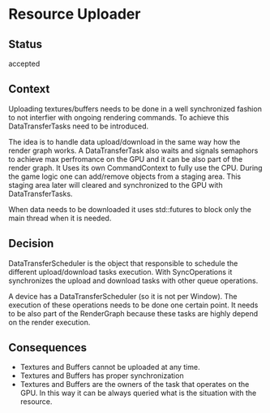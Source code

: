 # Resource Uploader

## Status

accepted

## Context

Uploading textures/buffers needs to be done in a well synchronized fashion to not interfier with ongoing rendering commands. To achieve this DataTransferTasks need to be introduced.

The idea is to handle data upload/download in the same way how the render graph works. A DataTransferTask also waits and signals semaphors to achieve max perfromance on the GPU and it can be also part of the render graph. It Uses its own CommandContext to fully use the CPU. During the game logic one can add/remove objects from a staging area. This staging area later will cleared and synchronized to the GPU with DataTransferTasks. 

When data needs to be downloaded it uses std::futures to block only the main thread when it is needed. 

## Decision

DataTransferScheduler is the object that responsible to schedule the different upload/download tasks execution. With SyncOperations it synchronizes the upload and download tasks with other queue operations.

A device has a DataTransferScheduler (so it is not per Window). The execution of these operations needs to be done one certain point. It needs to be also part of the RenderGraph because these tasks are highly depend on the render execution.

## Consequences

- Textures and Buffers cannot be uploaded at any time. 
- Textures and Buffers has proper synchronization
- Textures and Buffers are the owners of the task that operates on the GPU. In this way it can be always queried what is the situation with the resource.
